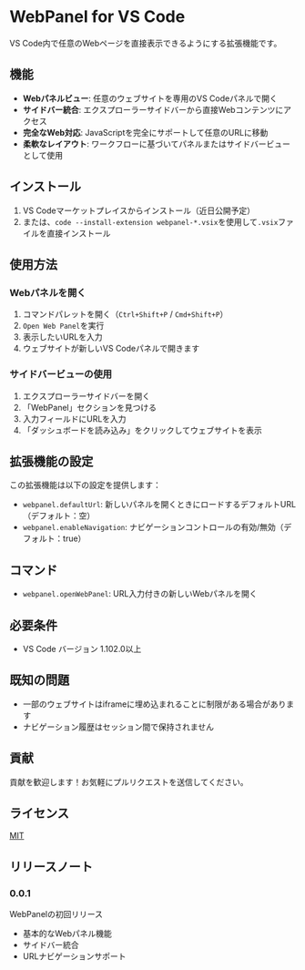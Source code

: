 # WebPanel for VS Code

VS Code内で任意のWebページを直接表示できるようにする拡張機能です。

## 機能

- **Webパネルビュー**: 任意のウェブサイトを専用のVS Codeパネルで開く
- **サイドバー統合**: エクスプローラーサイドバーから直接Webコンテンツにアクセス
- **完全なWeb対応**: JavaScriptを完全にサポートして任意のURLに移動
- **柔軟なレイアウト**: ワークフローに基づいてパネルまたはサイドバービューとして使用

## インストール

1. VS Codeマーケットプレイスからインストール（近日公開予定）
2. または、`code --install-extension webpanel-*.vsix`を使用して`.vsix`ファイルを直接インストール

## 使用方法

### Webパネルを開く

1. コマンドパレットを開く（`Ctrl+Shift+P` / `Cmd+Shift+P`）
2. `Open Web Panel`を実行
3. 表示したいURLを入力
4. ウェブサイトが新しいVS Codeパネルで開きます

### サイドバービューの使用

1. エクスプローラーサイドバーを開く
2. 「WebPanel」セクションを見つける
3. 入力フィールドにURLを入力
4. 「ダッシュボードを読み込み」をクリックしてウェブサイトを表示

## 拡張機能の設定

この拡張機能は以下の設定を提供します：

* `webpanel.defaultUrl`: 新しいパネルを開くときにロードするデフォルトURL（デフォルト：空）
* `webpanel.enableNavigation`: ナビゲーションコントロールの有効/無効（デフォルト：true）

## コマンド

* `webpanel.openWebPanel`: URL入力付きの新しいWebパネルを開く

## 必要条件

- VS Code バージョン 1.102.0以上

## 既知の問題

- 一部のウェブサイトはiframeに埋め込まれることに制限がある場合があります
- ナビゲーション履歴はセッション間で保持されません

## 貢献

貢献を歓迎します！お気軽にプルリクエストを送信してください。

## ライセンス

[MIT](LICENSE)

## リリースノート

### 0.0.1

WebPanelの初回リリース
- 基本的なWebパネル機能
- サイドバー統合
- URLナビゲーションサポート